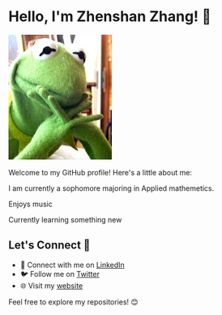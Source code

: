 # Hello, I'm Zhenshan Zhang! 👋
![ZhenshanZhang](Advance_CSEcon/assets/OIP-C.jpg)

Welcome to my GitHub profile! Here's a little about me:

I am currently a sophomore majoring in Applied mathemetics.

Enjoys music

Currently learning something new

## Let's Connect 🤝

- 🔗 Connect with me on [LinkedIn](https://www.linkedin.com/in/yourprofile/)
- 🐦 Follow me on [Twitter](https://twitter.com/yourhandle/)
- 🌐 Visit my [website](https://www.yourwebsite.com/)

Feel free to explore my repositories! 😊
